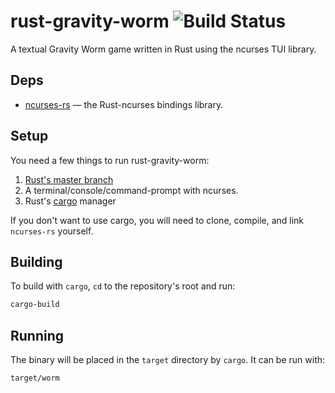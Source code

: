 rust-gravity-worm ![Build Status](https://travis-ci.org/alexchandel/rust-gravity-worm.png)
=================

A textual Gravity Worm game written in Rust using the ncurses TUI library.

## Deps
* [ncurses-rs](https://github.com/jeaye/ncurses-rs) — the Rust-ncurses bindings library.

## Setup
You need a few things to run rust-gravity-worm:

1.	[Rust's master branch](https://github.com/rust-lang/rust)
2.	A terminal/console/command-prompt with ncurses.
3.	Rust's [cargo](https://github.com/rust-lang/cargo) manager

If you don't want to use cargo, you will need to clone, compile, and link `ncurses-rs` yourself.

## Building
To build with `cargo`, `cd` to the repository's root and run:
```bash
cargo-build
```

## Running
The binary will be placed in the `target` directory by `cargo`. It can be run with:
```bash
target/worm
```
